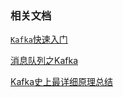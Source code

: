 ### 相关文档

[`Kafka`快速入门](http://colobu.com/2014/08/06/kafka-quickstart/)

[消息队列之Kafka](https://hhqqnu.github.io/2017/09/06/%E6%B6%88%E6%81%AF%E9%98%9F%E5%88%97%E4%B9%8BKafka/)

[Kafka史上最详细原理总结](https://blog.csdn.net/YChenFeng/article/details/74980531)
